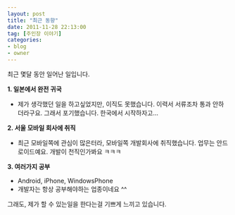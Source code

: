 ```yaml
---
layout: post
title: "최근 동향"
date: 2011-11-28 22:13:00
tag: [주인장 이야기]
categories:
- blog
- owner
---
```


최근 몇달 동안 일어난 일입니다.

**1. 일본에서 완전 귀국**
 - 제가 생각했던 일을 하고싶었지만, 이직도 못했습니다. 이력서 서류조차 통과 안하더라구요. 
   그래서 포기했습니다. 한국에서 시작하자고...

**2. 서울 모바일 회사에 취직**
 - 최근 모바일쪽에 관심이 많은터라, 모바일쪽 개발회사에 취직했습니다.
   업무는 안드로이드예요. 개발이 천직인가봐요 ㅋㅋㅋ

**3. 여러가지 공부**
 - Android, iPhone, WindowsPhone
 - 개발자는 항상 공부해야하는 업종이네요 ^^

그래도, 제가 할 수 있는일을 한다는걸 기쁘게 느끼고 있습니다.

